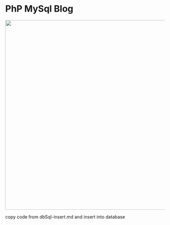 <h1>PhP MySql Blog</h1>
<img src="https://user-images.githubusercontent.com/90787663/140630151-c7ce0760-47e4-4987-9b5f-a867ef399d1d.gif" width='800' height='600'/>

copy code from  dbSql-insert.md and insert into database

